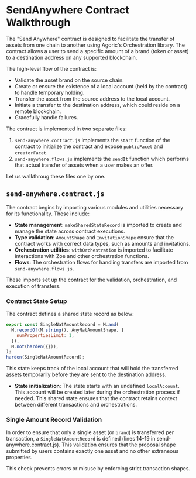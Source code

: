 # SendAnywhere Contract Walkthrough

The "Send Anywhere" contract is designed to facilitate the transfer of assets from one chain to another using
Agoric's Orchestration library. The contract allows a user to send a specific amount of a brand (token or asset)
to a destination address on any supported blockchain.

The high-level flow of the contract is:

- Validate the asset brand on the source chain.
- Create or ensure the existence of a local account (held by the contract) to handle temporary holding.
- Transfer the asset from the source address to the local account.
- Initiate a transfer to the destination address, which could reside on a remote blockchain.
- Gracefully handle failures.

The contract is implemented in two separate files:

1. `send-anywhere.contract.js` implements the `start` function of the contract to initialize the contract and
   expose `publicFacet` and `creatorFacet`.
2. `send-anywhere.flows.js` implements the `sendIt` function which performs that actual transfer of assets when a
   user makes an offer.

Let us walkthroug these files one by one.

## `send-anywhere.contract.js`

The contract begins by importing various modules and utilities necessary for its functionality. These include:

- **State management**: `makeSharedStateRecord` is imported to create and manage the state across contract executions.
- **Type validation**: `AmountShape` and `InvitationShape` ensure that the contract works with correct data types, such as amounts and invitations.
- **Orchestration utilities**: `withOrchestration` is imported to facilitate interactions with Zoe and other orchestration functions.
- **Flows**: The orchestration flows for handling transfers are imported from `send-anywhere.flows.js`.

These imports set up the contract for the validation, orchestration, and execution of transfers.

### Contract State Setup

The contract defines a shared state record as below:

```js
export const SingleNatAmountRecord = M.and(
  M.recordOf(M.string(), AnyNatAmountShape, {
    numPropertiesLimit: 1,
  }),
  M.not(harden({})),
);
harden(SingleNatAmountRecord);
```

This state keeps track of the local account that will hold the transferred assets temporarily before they are sent to the destination address.

- **State initialization**: The state starts with an undefined `localAccount`. This account will be created later during the orchestration process if needed.
  This shared state ensures that the contract retains context between different transactions and orchestrations.

### Single Amount Record Validation

In order to ensure that only a single asset (or `brand`) is transferred per transaction, a `SingleNatAmountRecord` is defined (lines 14-19 in send-anywhere.contract.js). This validation ensures that the proposal shape submitted by users contains exactly one asset and no other extraneous properties.

This check prevents errors or misuse by enforcing strict transaction shapes.
